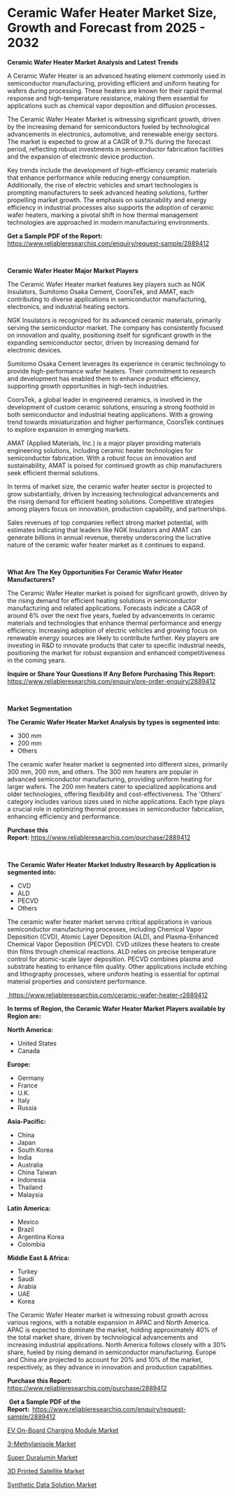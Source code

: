 <p><h1>Ceramic Wafer Heater Market Size, Growth and Forecast from 2025 - 2032</h1></p><p><strong>Ceramic Wafer Heater Market Analysis and Latest Trends</strong></p>
<p><p>A Ceramic Wafer Heater is an advanced heating element commonly used in semiconductor manufacturing, providing efficient and uniform heating for wafers during processing. These heaters are known for their rapid thermal response and high-temperature resistance, making them essential for applications such as chemical vapor deposition and diffusion processes.</p><p>The Ceramic Wafer Heater Market is witnessing significant growth, driven by the increasing demand for semiconductors fueled by technological advancements in electronics, automotive, and renewable energy sectors. The market is expected to grow at a CAGR of 9.7% during the forecast period, reflecting robust investments in semiconductor fabrication facilities and the expansion of electronic device production. </p><p>Key trends include the development of high-efficiency ceramic materials that enhance performance while reducing energy consumption. Additionally, the rise of electric vehicles and smart technologies is prompting manufacturers to seek advanced heating solutions, further propelling market growth. The emphasis on sustainability and energy efficiency in industrial processes also supports the adoption of ceramic wafer heaters, marking a pivotal shift in how thermal management technologies are approached in modern manufacturing environments.</p></p>
<p><strong>Get a Sample PDF of the Report:&nbsp;</strong> <a href="https://www.reliableresearchiq.com/enquiry/request-sample/2889412?utm_campaign=1137&utm_medium=2&utm_source=Github&utm_content=ia&utm_term=14032025&utm_id=ceramic-wafer-heater">https://www.reliableresearchiq.com/enquiry/request-sample/2889412</a></p>
<p>&nbsp;</p>
<p><strong>Ceramic Wafer Heater Major Market Players</strong></p>
<p><p>The Ceramic Wafer Heater market features key players such as NGK Insulators, Sumitomo Osaka Cement, CoorsTek, and AMAT, each contributing to diverse applications in semiconductor manufacturing, electronics, and industrial heating sectors. </p><p>NGK Insulators is recognized for its advanced ceramic materials, primarily serving the semiconductor market. The company has consistently focused on innovation and quality, positioning itself for significant growth in the expanding semiconductor sector, driven by increasing demand for electronic devices. </p><p>Sumitomo Osaka Cement leverages its experience in ceramic technology to provide high-performance wafer heaters. Their commitment to research and development has enabled them to enhance product efficiency, supporting growth opportunities in high-tech industries. </p><p>CoorsTek, a global leader in engineered ceramics, is involved in the development of custom ceramic solutions, ensuring a strong foothold in both semiconductor and industrial heating applications. With a growing trend towards miniaturization and higher performance, CoorsTek continues to explore expansion in emerging markets.</p><p>AMAT (Applied Materials, Inc.) is a major player providing materials engineering solutions, including ceramic heater technologies for semiconductor fabrication. With a robust focus on innovation and sustainability, AMAT is poised for continued growth as chip manufacturers seek efficient thermal solutions.</p><p>In terms of market size, the ceramic wafer heater sector is projected to grow substantially, driven by increasing technological advancements and the rising demand for efficient heating solutions. Competitive strategies among players focus on innovation, production capability, and partnerships. </p><p>Sales revenues of top companies reflect strong market potential, with estimates indicating that leaders like NGK Insulators and AMAT can generate billions in annual revenue, thereby underscoring the lucrative nature of the ceramic wafer heater market as it continues to expand.</p></p>
<p>&nbsp;</p>
<p><strong>What Are The Key Opportunities For Ceramic Wafer Heater Manufacturers?</strong></p>
<p><p>The Ceramic Wafer Heater market is poised for significant growth, driven by the rising demand for efficient heating solutions in semiconductor manufacturing and related applications. Forecasts indicate a CAGR of around 6% over the next five years, fueled by advancements in ceramic materials and technologies that enhance thermal performance and energy efficiency. Increasing adoption of electric vehicles and growing focus on renewable energy sources are likely to contribute further. Key players are investing in R&D to innovate products that cater to specific industrial needs, positioning the market for robust expansion and enhanced competitiveness in the coming years.</p></p>
<p><strong>Inquire or Share Your Questions If Any Before Purchasing This Report:</strong> <a href="https://www.reliableresearchiq.com/enquiry/pre-order-enquiry/2889412?utm_campaign=1137&utm_medium=2&utm_source=Github&utm_content=ia&utm_term=14032025&utm_id=ceramic-wafer-heater">https://www.reliableresearchiq.com/enquiry/pre-order-enquiry/2889412</a></p>
<p>&nbsp;</p>
<p><strong>Market Segmentation</strong></p>
<p><strong>The Ceramic Wafer Heater Market Analysis by types is segmented into:</strong></p>
<p><ul><li>300 mm</li><li>200 mm</li><li>Others</li></ul></p>
<p><p>The ceramic wafer heater market is segmented into different sizes, primarily 300 mm, 200 mm, and others. The 300 mm heaters are popular in advanced semiconductor manufacturing, providing uniform heating for larger wafers. The 200 mm heaters cater to specialized applications and older technologies, offering flexibility and cost-effectiveness. The 'Others' category includes various sizes used in niche applications. Each type plays a crucial role in optimizing thermal processes in semiconductor fabrication, enhancing efficiency and performance.</p></p>
<p><strong>Purchase this Report:&nbsp;</strong><a href="https://www.reliableresearchiq.com/purchase/2889412?utm_campaign=1137&utm_medium=2&utm_source=Github&utm_content=ia&utm_term=14032025&utm_id=ceramic-wafer-heater">https://www.reliableresearchiq.com/purchase/2889412</a></p>
<p>&nbsp;</p>
<p><strong>The Ceramic Wafer Heater Market Industry Research by Application is segmented into:</strong></p>
<p><ul><li>CVD</li><li>ALD</li><li>PECVD</li><li>Others</li></ul></p>
<p><p>The ceramic wafer heater market serves critical applications in various semiconductor manufacturing processes, including Chemical Vapor Deposition (CVD), Atomic Layer Deposition (ALD), and Plasma-Enhanced Chemical Vapor Deposition (PECVD). CVD utilizes these heaters to create thin films through chemical reactions. ALD relies on precise temperature control for atomic-scale layer deposition. PECVD combines plasma and substrate heating to enhance film quality. Other applications include etching and lithography processes, where uniform heating is essential for optimal material properties and consistent performance.</p></p>
<p><a href="https://www.reliableresearchiq.com/ceramic-wafer-heater-r2889412?utm_campaign=1137&utm_medium=2&utm_source=Github&utm_content=ia&utm_term=14032025&utm_id=ceramic-wafer-heater">&nbsp;https://www.reliableresearchiq.com/ceramic-wafer-heater-r2889412</a></p>
<p><strong>In terms of Region, the Ceramic Wafer Heater Market Players available by Region are:</strong></p>
<p>
    <p> <strong> North America: </strong>
        <ul>
            <li>United States</li>
            <li>Canada</li>
        </ul>
        </p> 
    <p> <strong> Europe: </strong>
        <ul>
            <li>Germany</li>
            <li>France</li>
            <li>U.K.</li>
            <li>Italy</li>
            <li>Russia</li>
        </ul>
        </p> 
    <p> <strong> Asia-Pacific: </strong>
        <ul>
            <li>China</li>
            <li>Japan</li>
            <li>South Korea</li>
            <li>India</li>
            <li>Australia</li>
            <li>China Taiwan</li>
            <li>Indonesia</li>
            <li>Thailand</li>
            <li>Malaysia</li>
        </ul>
        </p> 
    <p> <strong> Latin America: </strong>
        <ul>
            <li>Mexico</li>
            <li>Brazil</li>
            <li>Argentina Korea</li>
            <li>Colombia</li>
        </ul>
        </p> 
    <p> <strong> Middle East & Africa: </strong>
        <ul>
            <li>Turkey</li>
            <li>Saudi</li>
            <li>Arabia</li>
            <li>UAE</li>
            <li>Korea</li>
        </ul>
    </p>
    </p>
<p><p>The Ceramic Wafer Heater market is witnessing robust growth across various regions, with a notable expansion in APAC and North America. APAC is expected to dominate the market, holding approximately 40% of the total market share, driven by technological advancements and increasing industrial applications. North America follows closely with a 30% share, fueled by rising demand in semiconductor manufacturing. Europe and China are projected to account for 20% and 10% of the market, respectively, as they advance in innovation and production capabilities.</p></p>
<p><strong>Purchase this Report: </strong><a href="https://www.reliableresearchiq.com/purchase/2889412?utm_campaign=1137&utm_medium=2&utm_source=Github&utm_content=ia&utm_term=14032025&utm_id=ceramic-wafer-heater">https://www.reliableresearchiq.com/purchase/2889412</a></p>
<p>&nbsp;<strong>Get a Sample PDF of the Report:&nbsp;&nbsp;</strong><a href="https://www.reliableresearchiq.com/enquiry/request-sample/2889412?utm_campaign=1137&utm_medium=2&utm_source=Github&utm_content=ia&utm_term=14032025&utm_id=ceramic-wafer-heater">https://www.reliableresearchiq.com/enquiry/request-sample/2889412</a></p>
<p><strong></strong></p>
<p><p><a href="https://github.com/paullsiskec4/Market-Research-Report-List-1/blob/main/ev-on-board-charging-module-market.md?utm_campaign=1137&utm_medium=2&utm_source=Github&utm_content=ia&utm_term=14032025&utm_id=ceramic-wafer-heater">EV On-Board Charging Module Market</a></p><p><a href="https://github.com/hurstsaqibyl/Market-Research-Report-List-1/blob/main/3-methylanisole-market.md?utm_campaign=1137&utm_medium=2&utm_source=Github&utm_content=ia&utm_term=14032025&utm_id=ceramic-wafer-heater">3-Methylanisole Market</a></p><p><a href="https://github.com/altafvaraswj/Market-Research-Report-List-1/blob/main/super-duralumin-market.md?utm_campaign=1137&utm_medium=2&utm_source=Github&utm_content=ia&utm_term=14032025&utm_id=ceramic-wafer-heater">Super Duralumin Market</a></p><p><a href="https://github.com/rutupueyed/Market-Research-Report-List-1/blob/main/3d-printed-satellite-market.md?utm_campaign=1137&utm_medium=2&utm_source=Github&utm_content=ia&utm_term=14032025&utm_id=ceramic-wafer-heater">3D Printed Satellite Market</a></p><p><a href="https://github.com/burnicndole/Market-Research-Report-List-1/blob/main/synthetic-data-solution-market.md?utm_campaign=1137&utm_medium=2&utm_source=Github&utm_content=ia&utm_term=14032025&utm_id=ceramic-wafer-heater">Synthetic Data Solution Market</a></p></p>